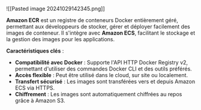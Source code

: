 
![[Pasted image 20241029142345.png]]

**Amazon ECR** est un registre de conteneurs Docker entièrement géré, permettant aux développeurs de stocker, gérer et déployer facilement des images de conteneur. Il s'intègre avec **Amazon ECS**, facilitant le stockage et la gestion des images pour les applications.

**Caractéristiques clés** :

- **Compatibilité avec Docker** : Supporte l'API HTTP Docker Registry v2, permettant d'utiliser des commandes Docker CLI et des outils préférés.
- **Accès flexible** : Peut être utilisé dans le cloud, sur site ou localement.
- **Transfert sécurisé** : Les images sont transférées vers et depuis Amazon ECS via HTTPS.
- **Chiffrement** : Les images sont automatiquement chiffrées au repos grâce à Amazon S3.
 